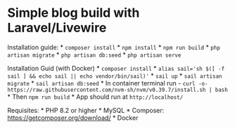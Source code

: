 # Simple blog build with Laravel/Livewire

Installation guide:
    * `composer install`
    * `npm install`
    * `npm run build`
    * `php artisan migrate`
    * `php artisan db:seed`
    * `php artisan serve`

Installation Guid (with Docker)
    * `composer install`
    * `alias sail='sh $([ -f sail ] && echo sail || echo vendor/bin/sail)'`
    * `sail up`
    * `sail artisan migrate`
    * `sail artisan db:seed`
    * In container terminal run - `curl -o- https://raw.githubusercontent.com/nvm-sh/nvm/v0.39.7/install.sh | bash`
    * Then `npm run build`
    * App should run at `http://localhost/`

Requisites:
    * PHP 8.2 or higher
    * MySQL
    * Composer: https://getcomposer.org/download/
    * Docker
